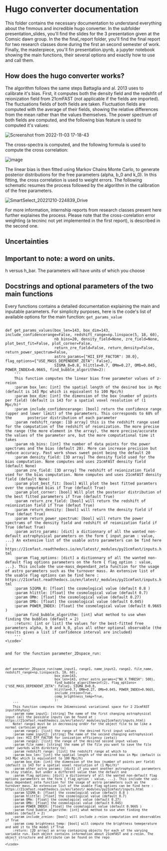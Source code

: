 # Hugo converter documentation

This folder contains the necessary documentation to understand everything about the fmmous and incredible hugo converter. In the subfolder presentation_slides, you'll find the slides for the 3 presentation given at the Comsic dawn group. In the the final_report folder, you'll find the final report for two research classes done during the first an second semester of work. Finally, the masterpiece,  you'll fin presentation.ipynb, a jupyter notebook showing the main functions, their several options and exactly how to use and call them.

## How does the hugo converter works?

The algorithm follows the same steps Battaglia and al. 2013 uses to calibrate it's bias. First, it computes both the density field and the redshfit of reionization field from 21cmFAST (not applicable if the fields are imported). The fluctuations fields of both fields are taken. Fluctuation fields
are computed with the average of their fields, showing the relative differences from the mean rather than the values themselves. The power spectrum of both fields are computed, and the following bias feature is used to computed it's values: 

![Screenshot from 2022-11-03 17-18-43](https://user-images.githubusercontent.com/59851566/200437285-aeebf956-d8b0-4bbd-878b-b4dec202b9fa.png)

The cross-spectra is computed, and the following formula is used to compute the cross correlation:

![image](https://user-images.githubusercontent.com/59851566/206955949-a1c3418a-cb34-462f-8c36-271a60c13974.png)

The linear bias is then fitted using Markov Chains Monte Carlo, to generate posterior distributions for the free parameters (alpha, b_0 and k_0). In this fitting, the cross correlation is used to weight errors. The following schematic resumes the process followed by the algorithm in the calibration of the free parameters.

![SmartSelect_20221210-224839_Drive](https://user-images.githubusercontent.com/59851566/206955486-29e7a7c1-50df-479e-986f-f1784c612248.jpg)

For more information, internship reports from research classes present here further explaines the process. Please note that the cross-corelation error weighting (a tecninc not yet implemented in the first report), is described in the second one. 

## Uncertainties


## Important to note: a word on units. 

h versus h_bar. The parameters will have units of which you choose

## Docstrings and optional parameters of the two main functions

Every functions contains a detailed documentation explaining the main and inputable parameters. For simplicity purposes, here is the code's list of available options for the main function: `get_params_value`

<code>
def get_params_values(box_len=143, box_dim=143, include_confidencerange=False, redshift_range=np.linspace(5, 18, 60),
                      nb_bins=20, density_field=None, zre_field=None, plot_best_fit=False, plot_corner=False,
                      return_zre_field=False, return_density=False, return_power_spectrum=False,
                      astro_params={"HII_EFF_FACTOR": 30.0}, flag_options={"USE_MASS_DEPENDENT_ZETA": False},
                      SIGMA_8=0.8, hlittle=0.7, OMm=0.27, OMb=0.045, POWER_INDEX=0.9665, find_bubble_algorithm=2):
    '''
    This function computes the linear bias free parameter values of z-reion
    :param box_len: [int] the spatial length of the desired box in Mpc (default is 143 Mpc which is equivalent to 100 Mpc/h)
    :param box_dim: [int] the dimension of the box (number of points per field) (default is 143 for a spatial voxel resolution of (1 Mpc/h)³
    :param include_confidencerange: [bool] return the confidence range (upper and lower limit) of the parameters. This corresponds to 68% of the       posterior distribution of each parameter
    :param redshift_range: [1D array] this is the redshift range used for the computation of the redshift of reionization. The more precise the range (the more element in the array), the more precise/accurate the values of the parameter are, but the more computational time it takes
    :param nb_bins: [int] the number of data points for the power spectrums and the bias (default 20). More can increase precision but reduce accuracy. Past work shows sweet point being the default 20
    :param density_field: [3D array] The density field used for the bias computation. None computes and uses 21cmFAST density field (default None)
    :param zre_field: [3D array] The redshift of reionization field used for the bias computation. None computes and uses 21cmFAST density field (default None)
    :param plot_best_fit: [bool] Will plot the best fitted paramters over the computed bias if True (default True)
    :param plot_corner: [bool] Will plot the posterior distribution of the best fitted parameters if True (default True)
    :param return_zre_field: [bool] will return the redshift of reionization field if True (defaut True)
    :param return_density: [bool] will return the density field if True (defaut True)
    :param return_power_spectrum: [bool] will return the power spectrums of the density field and redshift of reionization field if True (defaut True)
    :param astro_params: [dict] a dictionnary of all the wanted non-default astrophysical parameters on the form { input_param : value, ...} An extensive list of the usable astro parameters can be find here : https://21cmfast.readthedocs.io/en/latest/_modules/py21cmfast/inputs.html
    :param flag_options: [dict] a dictionnary of all the wanted non-default flag options parameters on the form { flag_option : value, ...}. This include the use-mass_dependant_zeta function for the usage of astro parameters such as the turnover mass. An extensive list of the usable flag options can be find here : https://21cmfast.readthedocs.io/en/latest/_modules/py21cmfast/inputs.html
    :param SIGMA_8: [float] the cosmological value (default 0.8 )
    :param hlittle: [float] the cosmological value (default 0.7)
    :param OMm: [float] the cosmological value (default 0.27)
    :param OMb: [float] the cosmological value (default 0.045)
    :param POWER_INDEX: [float] the cosmological value (default 0.9665 )
    :param find_bubble_algorithm: [int] what method to use when finding the bubbles (default = 2)
    :return: [int or list] the values for the best-fitted free parameters alpha, b_0 and k_0, plus all other optional observable (the results gives a list if confidence interval are included)
    '''
<\code>`

and for the function parameter_2Dspace_run:

<code>
def parameter_2Dspace_run(name_input1, range1, name_input2, range2, file_name, redshift_range=np.linspace(5, 18, 60),
                          box_dim=143,
                          box_len=143, other_astro_params={"NU_X_THRESH": 500},
                          find_bubble_algorithm=int(2), flag_options={"USE_MASS_DEPENDENT_ZETA": False}, SIGMA_8=0.8,
                          hlittle=0.7, OMm=0.27, OMb=0.045, POWER_INDEX=0.9665,
                          include_zreion=True,
                          comp_brightness_temp=True,
                          ):
    '''
    This function computes the 2dimensional variational space for 2 21cmFAST inputshhyhyuj
    :param name_input1: [string] The name of the first changing astrophysical input (all the possible inputs can be found at : https://21cmfast.readthedocs.io/en/latest/_modules/py21cmfast/inputs.html)
    Note! range1 must be in decreasing order for the object file to be like a normal cartesian plane
    :param range1: [list] the range of the desired first input values
    :param name_input2: [string] The name of the second changing astrophysical input (ex: HII_EFF_FACTOR for ionization efficiency (zeta))
    :param range2: [list] the range of the desired second input values
    :param file_name: [string] the name pf the file you want to save the file under (workds with directory to)
    :param redshift_range: [list] the redshift range at which to
    :param box_len: [int] the spatial length of the desired box in Mpc (default is 143 Mpc which is equivalent to 100 Mpc/h)
    :param box_dim: [int] the dimension of the box (number of points per field) (default is 143 for a spatial voxel resolution of (1 Mpc/h)³
    :param other_astro_params: [dict] if you want another astrophysical parameters to stay stable, but under a different value than the default one
    :param flag_options: [dict] a dictionnary of all the wanted non-default flag options parameters on the form { flag_option : value, ...}. This include the use-mass_dependant_zeta function for the usage of astro parameters such as the turnover mass. An extensive list of the usable flag options can be find here : https://21cmfast.readthedocs.io/en/latest/_modules/py21cmfast/inputs.html
    :param SIGMA_8: [float] the cosmological value (default 0.8 )
    :param hlittle: [float] the cosmological value (default 0.7)
    :param OMm: [float] the cosmological value (default 0.27)
    :param OMb: [float] the cosmological value (default 0.045)
    :param POWER_INDEX: [float] the cosmological value (default 0.9665 )
    :param find_bubble_algorithm: [int] what method to use when finding the bubbles (default = 2)
    :param include_zreion: [bool] will include z-reion computation and observables if True
    :param comp_brightness_temp: [bool] will compute the brightness temeperature and add it to the model if True
    :return: [2D array] an array containing objects for each of the varying variable run. Each object contains information about 21cmFAST and z-reion. The object structure and attribute can be found on the repo
    '''
<\code>

